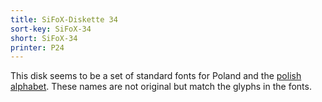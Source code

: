 ```yaml
---
title: SiFoX-Diskette 34
sort-key: SiFoX-34
short: SiFoX-34
printer: P24
---
```


This disk seems to be a set of standard fonts for Poland and the [polish alphabet](https://en.wikipedia.org/wiki/Polish_alphabet). These names are not original but match the glyphs in the fonts.

